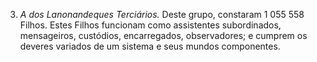 ﻿3. <em>A dos Lanonandeques Terciários.</em> Deste grupo, constaram 1 055 558 Filhos. Estes Filhos funcionam como assistentes subordinados, mensageiros, custódios, encarregados, observadores; e cumprem os deveres variados de um sistema e seus mundos componentes.